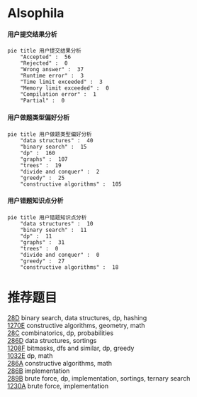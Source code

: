 # Alsophila

<!-- tabs:start -->



#### **用户提交结果分析**

```mermaid
pie title 用户提交结果分析
    "Accepted" :  56
    "Rejected" :  0
    "Wrong answer" :  37
    "Runtime error" :  3
    "Time limit exceeded" :  3
    "Memory limit exceeded" :  0
    "Compilation error" :  1
    "Partial" :  0
```

#### **用户做题类型偏好分析**

```mermaid
pie title 用户做题类型偏好分析
    "data structures" :  40
    "binary search" :  15
    "dp" :  160
    "graphs" :  107
    "trees" :  19
    "divide and conquer" :  2
    "greedy" :  25
    "constructive algorithms" :  105
```
#### **用户错题知识点分析**

```mermaid
pie title 用户错题知识点分析
    "data structures" :  10
    "binary search" :  11
    "dp" :  11
    "graphs" :  31
    "trees" :  0
    "divide and conquer" :  0
    "greedy" :  27
    "constructive algorithms" :  18
```



<!-- tabs:end -->
# 推荐题目
[28D](https://codeforces.com/contest/28/problem/D)		binary search,
                        data structures,
                        dp,
                        hashing		  
[1270E](https://codeforces.com/contest/1270/problem/E)		constructive algorithms,
                        geometry,
                        math		  
[28C](https://codeforces.com/contest/28/problem/C)		combinatorics,
                        dp,
                        probabilities		  
[286D](https://codeforces.com/contest/286/problem/D)		data structures,
                        sortings		  
[1208F](https://codeforces.com/contest/1208/problem/F)		bitmasks,
                        dfs and similar,
                        dp,
                        greedy		  
[1032E](https://codeforces.com/contest/1032/problem/E)		dp,
                        math		  
[286A](https://codeforces.com/contest/286/problem/A)		constructive algorithms,
                        math		  
[286B](https://codeforces.com/contest/286/problem/B)		implementation		  
[289B](https://codeforces.com/contest/289/problem/B)		brute force,
                        dp,
                        implementation,
                        sortings,
                        ternary search		  
[1230A](https://codeforces.com/contest/1230/problem/A)		brute force,
                        implementation		  
